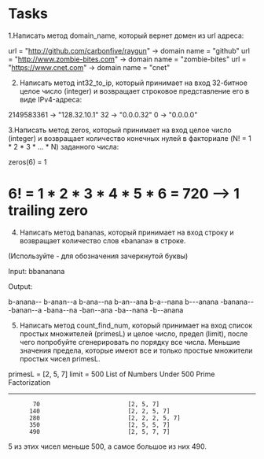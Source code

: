 # Tasks

1.Написать метод domain_name, который вернет домен из url адреса:

url = "http://github.com/carbonfive/raygun" -> domain name = "github"
url = "http://www.zombie-bites.com"         -> domain name = "zombie-bites"
url = "https://www.cnet.com"                -> domain name = "cnet"


2. Написать метод int32_to_ip, который принимает на вход 32-битное целое число
(integer) и возвращает строковое представление его в виде IPv4-адреса:

2149583361 -> "128.32.10.1"
32         -> "0.0.0.32"
0          -> "0.0.0.0"


3.Написать метод zeros, который принимает на вход целое число (integer) и
возвращает количество конечных нулей в факториале (N! = 1 * 2 * 3 * ... * N) заданного числа:

zeros(6) = 1
# 6! = 1 * 2 * 3 * 4 * 5 * 6 = 720 --> 1 trailing zero


4. Написать метод bananas, который принимает на вход строку и
возвращает количество слов «banana» в строке.

(Используйте - для обозначения зачеркнутой буквы)

Input: bbananana

Output:

b-anana--
b-anan--a
b-ana--na
b-an--ana
b-a--nana
b---anana
-banana--
-banan--a
-bana--na
-ban--ana
-ba--nana
-b--anana


5. Написать метод count_find_num, который принимает на вход список простых множителей (primesL) и целое число,
предел (limit), после чего попробуйте сгенерировать по порядку все числа.
Меньшие значения предела, которые имеют все и только простые множители простых чисел primesL.

primesL = [2, 5, 7]
limit = 500
List of Numbers Under 500          Prime Factorization
___________________________________________________________
           70                         [2, 5, 7]
          140                         [2, 2, 5, 7]
          280                         [2, 2, 2, 5, 7]
          350                         [2, 5, 5, 7]
          490                         [2, 5, 7, 7]
          
5 из этих чисел меньше 500, а самое большое из них 490.
